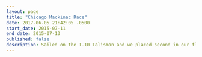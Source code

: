 ```yaml
---
layout: page
title: "Chicago Mackinac Race"
date: 2017-06-05 21:42:05 -0500
start_date: 2015-07-11
end_date: 2015-07-13
published: false
description: Sailed on the T-10 Talisman and we placed second in our fleet. Our actual race time was 53 hours and 12 minutes.  We landed on the island on Monday at 4:22 PM.
---
```

